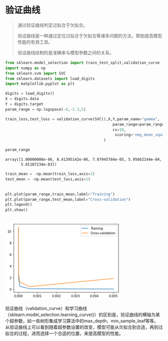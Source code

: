 # 验证曲线


> 通过验证曲线判定过拟合于欠拟合。
>
> 验证曲线是一种通过定位过拟合于欠拟合等诸多问题的方法，帮助提高模型性能的有效工具。
>
> 验证曲线绘制的是准确率与模型参数之间的关系。

```python
from sklearn.model_selection import train_test_split,validation_curve
import numpy as np
from sklearn.svm import SVC
from sklearn.datasets import load_digits
import matplotlib.pyplot as plt
```


```python
digits = load_digits()
X = digits.data
Y = digits.target
param_range = np.logspace(-6,-2.3,5)
```


```python
train_loss,test_loss = validation_curve(SVC(),X,Y,param_name="gamma",
                                                param_range=param_range,
                                                cv=10,
                                                 scoring='neg_mean_squared_error',
                                            )
```


```python
param_range
```




    array([1.00000000e-06, 8.41395142e-06, 7.07945784e-05, 5.95662144e-04,
           5.01187234e-03])




```python
train_mean = -np.mean(train_loss,axis=1)
test_mean = -np.mean(test_loss,axis=1)
```


```python

plt.plot(param_range,train_mean,label="Training")
plt.plot(param_range,test_mean,label="Cross-validation")
plt.legend()
plt.show()
```


​    
![png](output_5_0.png)
​    


验证曲线（validation_curve）和学习曲线（sklearn.model_selection.learning_curve()）的区别是，验证曲线的横轴为某个超参数，如一些树形集成学习算法中的max_depth、min_sample_leaf等等。
从验证曲线上可以看到随着超参数设置的改变，模型可能从欠拟合到合适，再到过拟合的过程，进而选择一个合适的位置，来提高模型的性能。




